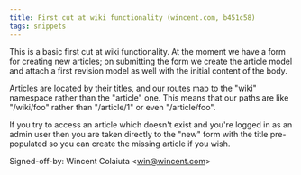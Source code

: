 ```yaml
---
title: First cut at wiki functionality (wincent.com, b451c58)
tags: snippets
---
```


This is a basic first cut at wiki functionality. At the moment we have a form for creating new articles; on submitting the form we create the article model and attach a first revision model as well with the initial content of the body.

Articles are located by their titles, and our routes map to the "wiki" namespace rather than the "article" one. This means that our paths are like "/wiki/foo" rather than "/article/1" or even "/article/foo".

If you try to access an article which doesn't exist and you're logged in as an admin user then you are taken directly to the "new" form with the title pre-populated so you can create the missing article if you wish.

Signed-off-by: Wincent Colaiuta &lt;win@wincent.com&gt;
